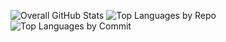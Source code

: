 <!-- # <img src="https://github.com/gathrean/gathrean/assets/77172769/bef2ac1b-11f9-4682-8840-ded8f6d57bfa" alt="GDC" width="20" height="20"> Hello World 👋🏽 

My name is Gathrean, but you can call me Ean!


- 🎓 I'm currently a 2nd year student in the Computer Systems Technology program in BCIT.

- 🎧 When I'm not coding, I love to make beats and doing graphic design!

- 📬 Reach out to me via gathrean@icloud.com

Thanks for checking out my github! 

-->

![Overall GitHub Stats](http://github-profile-summary-cards.vercel.app/api/cards/profile-details?username=gathrean&theme=react)
![Top Languages by Repo](http://github-profile-summary-cards.vercel.app/api/cards/repos-per-language?username=gathrean&theme=react)
![Top Languages by Commit](http://github-profile-summary-cards.vercel.app/api/cards/most-commit-language?username=gathrean&theme=react)


<!--

## <img src="https://github.com/gathrean/gathrean/assets/77172769/bef2ac1b-11f9-4682-8840-ded8f6d57bfa" alt="GDC" width="20" height="20"> Project Repo Spotlight
  
### (Click on image to visit their GitHub repo)

[![Nebula](https://github.com/gathrean/gathrean/assets/77172769/6b7deef7-c0a4-4439-9cf0-e35eedb3fdf1)](https://github.com/gathrean/Nebula)
[![OrcaSwipe](https://github.com/gathrean/gathrean/assets/77172769/07e9aeac-f21c-49a9-901d-bc9d2b8ac789)](https://github.com/gathrean/OrcaSwipe)
[![DungeonQuad](https://github.com/gathrean/gathrean/assets/77172769/907c905f-697f-47a8-9d0d-44670e917abd)](https://github.com/BardiaTiM/DungeonQuad)
[![CareLink](https://github.com/gathrean/gathrean/assets/77172769/9b88ca72-93c4-4682-abd5-697c5032e979)](https://github.com/BardiaTiM/CareLink)
[![YapPad](https://github.com/gathrean/gathrean/assets/77172769/8a2825c7-08bc-441f-834b-58825d6fcdd4)](https://github.com/xinyang417/YapPad)

## <img src="https://github.com/gathrean/gathrean/assets/77172769/bef2ac1b-11f9-4682-8840-ded8f6d57bfa" alt="GDC" width="20" height="20"> My Tech Stack

| Type                       | Languages                                                                                                                                                                        |
|----------------------------|--------------------------------------------------------------------------------------------------------------------------------------------------------------------------------- |
| 🪴 Currently Learning      | ![](https://skillicons.dev/icons?i=ts) ![](https://skillicons.dev/icons?i=tailwind) ![](https://skillicons.dev/icons?i=postgres) ![](https://skillicons.dev/icons?i=cs)          |
| 👁️ Frontend Development    | ![](https://skillicons.dev/icons?i=html,css,js) ![](https://skillicons.dev/icons?i=react) ![](https://skillicons.dev/icons?i=bootstrap)                                          |
| ⚙️ Backend Development     | ![](https://skillicons.dev/icons?i=express) ![](https://skillicons.dev/icons?i=npm) ![](https://skillicons.dev/icons?i=nodejs)                                                   |
| 💻 Programming Languages   | ![](https://skillicons.dev/icons?i=java,kotlin) ![](https://skillicons.dev/icons?i=c,cpp)  ![](https://skillicons.dev/icons?i=r)                                                 |
| 💻 IDEs                    | ![](https://skillicons.dev/icons?i=vscode) ![](https://skillicons.dev/icons?i=idea) ![](https://skillicons.dev/icons?i=clion) ![](https://skillicons.dev/icons?i=androidstudio)  |
| 🛠️ Database                | ![](https://skillicons.dev/icons?i=mongodb) ![](https://skillicons.dev/icons?i=firebase) ![](https://skillicons.dev/icons?i=mysql) ![](https://skillicons.dev/icons?i=sqlite)    |
| 🌐 Hosting                 | ![](https://skillicons.dev/icons?i=vercel) ![](https://skillicons.dev/icons?i=netlify)                                                                                           |
| 📖 Documentation           | ![](https://skillicons.dev/icons?i=md) ![](https://skillicons.dev/icons?i=notion) ![](https://skillicons.dev/icons?i=obsidian)                                                   |  
| ⚙️ Operating Systems       | ![](https://skillicons.dev/icons?i=apple) ![](https://skillicons.dev/icons?i=windows)                                                                                            |      
| 🪐 Other                   | ![](https://skillicons.dev/icons?i=ableton) ![](https://skillicons.dev/icons?i=ps)                                                                                               |


## <img src="https://github.com/gathrean/gathrean/assets/77172769/bef2ac1b-11f9-4682-8840-ded8f6d57bfa" alt="GDC" width="20" height="20"> My GitHub Stats

![Top Languages by Repo](http://github-profile-summary-cards.vercel.app/api/cards/repos-per-language?username=gathrean&theme=react)
![Top Languages by Commit](http://github-profile-summary-cards.vercel.app/api/cards/most-commit-language?username=gathrean&theme=react)
![gathrean's Stats](https://github-readme-stats.vercel.app/api?username=gathrean&theme=react&show_icons=true&hide_border=true&count_private=true)
![gathrean's Streak](https://github-readme-streak-stats.herokuapp.com/?user=gathrean&theme=react&hide_border=true)

-->

<!--
**gathrean/gathrean** is a ✨ _special_ ✨ repository because its `README.md` (this file) appears on your GitHub profile.

![discord-avatar-512-RCB3T](https://github.com/gathrean/gathrean/assets/77172769/2c6b5072-a9a8-48fb-bba8-38b7ca313307)

https://github.com/gathrean/gathrean/assets/77172769/eac20a6b-0c27-4b0e-b72a-778b3844ba05


![Screenshot 2024-04-06 at 1 51 36 PM 2](https://github.com/gathrean/gathrean/assets/77172769/0ca7f865-da53-4328-b2a1-6e16fa59b6ed)

Here are some ideas to get you started:

- 🔭 I’m currently working on ...
- 🌱 I’m currently learning ...
- 👯 I’m looking to collaborate on ...
- 🤔 I’m looking for help with ...
- 💬 Ask me about ...
- 📫 How to reach me: ...
- 😄 Pronouns: ...
- ⚡ Fun fact: ...
-->
